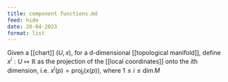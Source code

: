 ```yaml
---
title: component functions.md
feed: hide
date: 20-04-2023
format: list
---
```



Given a [[chart]] $(U,x)$, for a d-dimensional [[topological manifold]], define $x^i: U\mapsto\mathbb R$ as the projection of the [[local coordinates]] onto the $i$th dimension, i.e. $x^i(p) = \text{proj}_i(x(p))$, where $1\leq i \leq \dim M$
